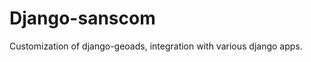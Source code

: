Django-sanscom
==============

Customization of django-geoads, integration with various django apps.
